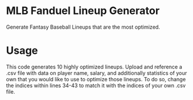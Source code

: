 # MLB Fanduel Lineup Generator
Generate Fantasy Baseball Lineups that are the most optimized. 

# Usage
This code generates 10 highly optimized lineups. Upload and reference a .csv file with data on player name, salary, and additionally
statistics of your own that you would like to use to optimize those lineups. To do so, change the indices within lines 34-43 to match it 
with the indices of your own .csv file. 
